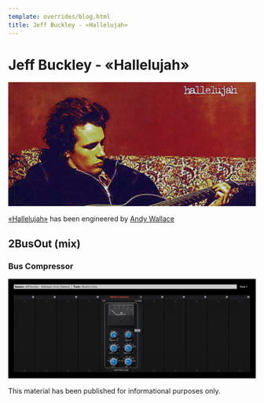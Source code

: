 ```yaml
---
template: overrides/blog.html
title: Jeff Buckley - «Hallelujah»
---
```


# Jeff Buckley - «Hallelujah»
[![Cover][1]][1]

[1]: assets/images/chains/008-jeff-buckley-hallelujah/cover.jpg

[«Hallelujah»][2] has been engineered by [Andy Wallace][3]

[2]: https://www.youtube.com/watch?v=y8AWFf7EAc4
[3]: https://en.wikipedia.org/wiki/Andy_Wallace_(producer)

## 2BusOut (mix)

### Bus Compressor
[![Bus Compressor][4]][4]

[4]: assets/images/chains/008-jeff-buckley-hallelujah/bus/2busout/001-500-bus-compressor.jpg

[^1]:
This material has been published for informational purposes only.